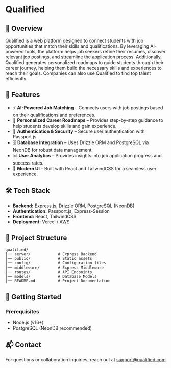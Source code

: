 # Qualified

## 🚀 Overview
Qualified is a web platform designed to connect students with job opportunities that match their skills and qualifications. By leveraging AI-powered tools, the platform helps job seekers refine their resumes, discover relevant job postings, and streamline the application process. Additionally, Qualified generates personalized roadmaps to guide students through their career journey, helping them build the necessary skills and experiences to reach their goals. Companies can also use Qualified to find top talent efficiently.

## 🎯 Features
- ⚡ **AI-Powered Job Matching** – Connects users with job postings based on their qualifications and preferences.
- 📍 **Personalized Career Roadmaps** – Provides step-by-step guidance to help students develop skills and gain experience.
- 🔐 **Authentication & Security** – Secure user authentication with Passport.js.
- 🗄️ **Database Integration** – Uses Drizzle ORM and PostgreSQL via NeonDB for robust data management.
- 📊 **User Analytics** – Provides insights into job application progress and success rates.
- 🎨 **Modern UI** – Built with React and TailwindCSS for a seamless user experience.

## 🛠️ Tech Stack
- **Backend:** Express.js, Drizzle ORM, PostgreSQL (NeonDB)
- **Authentication:** Passport.js, Express-Session
- **Frontend:** React, TailwindCSS
- **Deployment:** Vercel / AWS

## 📂 Project Structure
```
qualified/
│── server/            # Express Backend
│── public/            # Static assets
│── config/            # Configuration files
│── middleware/        # Express Middleware
│── routes/            # API Endpoints
│── models/            # Database Models
│── README.md          # Project Documentation
```

## 🚀 Getting Started
### Prerequisites
- Node.js (v16+)
- PostgreSQL (NeonDB recommended)

## 📬 Contact
For questions or collaboration inquiries, reach out at support@qualified.com
